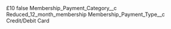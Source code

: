 <?xml version="1.0" encoding="UTF-8"?>
<CustomMetadata xmlns="http://soap.sforce.com/2006/04/metadata" xmlns:xsi="http://www.w3.org/2001/XMLSchema-instance" xmlns:xsd="http://www.w3.org/2001/XMLSchema">
    <label>£10</label>
    <protected>false</protected>
    <values>
        <field>Membership_Payment_Category__c</field>
        <value xsi:type="xsd:string">Reduced_12_month_membership</value>
    </values>
    <values>
        <field>Membership_Payment_Type__c</field>
        <value xsi:type="xsd:string">Credit/Debit Card</value>
    </values>
</CustomMetadata>
